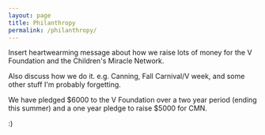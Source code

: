 ```yaml
---
layout: page
title: Philanthropy
permalink: /philanthropy/
---
```

Insert heartwearming message about how we raise lots of money for the V Foundation and the Children's Miracle Network.

Also discuss how we do it. e.g. Canning, Fall Carnival/V week, and some other stuff I'm probably forgetting.

We have pledged $6000 to the V Foundation over a two year period (ending this summer) and a one year pledge to raise $5000 for CMN.

:)
